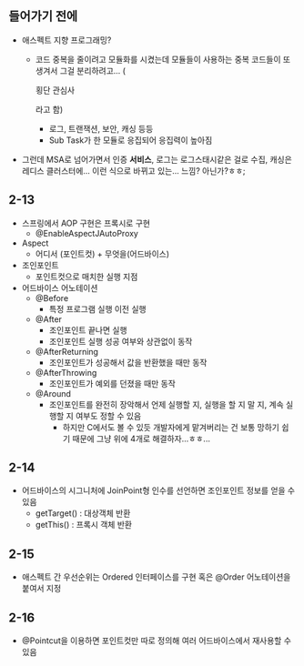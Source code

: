 ## 들어가기 전에

- 애스펙트 지향 프로그래밍?

  - 코드 중복을 줄이려고 모듈화를 시켰는데 모듈들이 사용하는 중복 코드들이 또 생겨서 그걸 분리하려고... (

    횡단 관심사

    라고 함) 

    - 로그, 트랜잭션, 보안, 캐싱 등등
    - Sub Task가 한 모듈로 응집되어 응집력이 높아짐

- 그런데 MSA로 넘어가면서 인증 **서비스**, 로그는 로그스태시같은 걸로 수집, 캐싱은 레디스 클러스터에... 이런 식으로 바뀌고 있는... 느낌? 아닌가?ㅎㅎ;

## 2-13

- 스프링에서 AOP 구현은 프록시로 구현
  - @EnableAspectJAutoProxy
- Aspect
  - 어디서 (포인트컷) + 무엇을(어드바이스)
- 조인포인트
  - 포인트컷으로 매치한 실행 지점
- 어드바이스 어노테이션
  - @Before 
    - 특정 프로그램 실행 이전 실행
  - @After 
    - 조인포인트 끝나면 실행
    - 조인포인트 실행 성공 여부와 상관없이 동작
  - @AfterReturning 
    - 조인포인트가 성공해서 값을 반환했을 때만 동작
  - @AfterThrowing 
    - 조인포인트가 예외를 던졌을 때만 동작
  - @Around 
    - 조인포인트를 완전히 장악해서 언제 실행할 지, 실행을 할 지 말 지, 계속 실행할 지 여부도 정할 수 있음 
      - 하지만 C에서도 볼 수 있듯 개발자에게 맡겨버리는 건 보통 망하기 쉽기 때문에 그냥 위에 4개로 해결하자...ㅎㅎ...

## 2-14

- 어드바이스의 시그니처에 JoinPoint형 인수를 선언하면 조인포인트 정보를 얻을 수 있음 
  - getTarget() : 대상객체 반환
  - getThis() : 프록시 객체 반환

## 2-15

- 애스펙트 간 우선순위는 Ordered 인터페이스를 구현 혹은 @Order 어노테이션을 붙여서 지정

## 2-16

- @Pointcut을 이용하면 포인트컷만 따로 정의해 여러 어드바이스에서 재사용할 수 있음